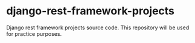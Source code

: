 # django-rest-framework-projects
Django rest framework projects source code. This repository will be used for practice purposes.
